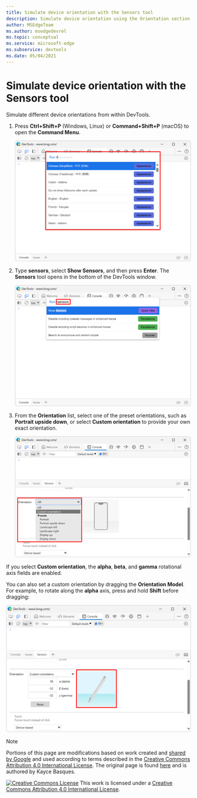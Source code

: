 ```yaml
---
title: Simulate device orientation with the Sensors tool
description: Simulate device orientation using the Orientation section of the Sensors tool.
author: MSEdgeTeam
ms.author: msedgedevrel
ms.topic: conceptual
ms.service: microsoft-edge
ms.subservice: devtools
ms.date: 05/04/2021
---
```

<!-- Copyright Kayce Basques

   Licensed under the Apache License, Version 2.0 (the "License");
   you may not use this file except in compliance with the License.
   You may obtain a copy of the License at

       https://www.apache.org/licenses/LICENSE-2.0

   Unless required by applicable law or agreed to in writing, software
   distributed under the License is distributed on an "AS IS" BASIS,
   WITHOUT WARRANTIES OR CONDITIONS OF ANY KIND, either express or implied.
   See the License for the specific language governing permissions and
   limitations under the License.  -->
# Simulate device orientation with the Sensors tool

Simulate different device orientations from within DevTools.

<!--todo: update device orientation section when available -->

1. Press **Ctrl+Shift+P** (Windows, Linux) or **Command+Shift+P** (macOS) to open the **Command Menu**.

   ![The Command Menu](./orientation-images/device-mode-console-command-menu.png)

1. Type **sensors**, select **Show Sensors**, and then press **Enter**.  The **Sensors** tool opens in the bottom of the DevTools window.

   ![Show Sensors from Command Menu](./orientation-images/device-mode-console-command-menu-sensors.png)

1. From the **Orientation** list, select one of the preset orientations, such as **Portrait upside down**, or select **Custom orientation** to provide your own exact orientation.

   ![Selecting 'Portrait upside down' from the Orientation list](./orientation-images/device-mode-console-sensors-orientation-portrait-upside-down.png)

If you select **Custom orientation**, the **alpha**, **beta**, and **gamma** rotational axis fields are enabled.
<!--To understand how each axis works, see [Device Orientation & Motion - Rotation data](https://web.dev/native-hardware-device-orientation/#rotation-data). -->
<!-- todo: link to a local copy of that article section when available; see "original page" below -->
You can also set a custom orientation by dragging the **Orientation Model**.  For example, to rotate along the **alpha** axis, press and hold **Shift** before dragging:

![The Orientation Model](./orientation-images/device-mode-console-sensors-orientation-custom.png)


<!-- ====================================================================== -->
> [!NOTE]
> Portions of this page are modifications based on work created and [shared by Google](https://developers.google.com/terms/site-policies) and used according to terms described in the [Creative Commons Attribution 4.0 International License](https://creativecommons.org/licenses/by/4.0).
> The original page is found [here](https://developer.chrome.com/docs/devtools/device-mode/orientation/) and is authored by Kayce Basques.

[![Creative Commons License](../../media/cc-logo/88x31.png)](https://creativecommons.org/licenses/by/4.0)
This work is licensed under a [Creative Commons Attribution 4.0 International License](https://creativecommons.org/licenses/by/4.0).
